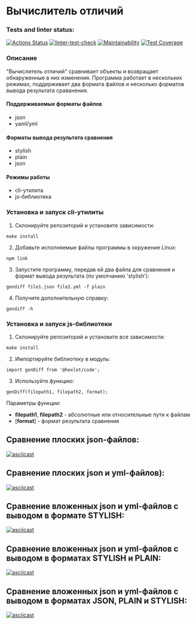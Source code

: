 # Вычислитель отличий

### Tests and linter status:
[![Actions Status](https://github.com/MONDAYMIND/frontend-project-lvl2/workflows/hexlet-check/badge.svg)](https://github.com/MONDAYMIND/frontend-project-lvl2/actions)
[![linter-test-check](https://github.com/MONDAYMIND/frontend-project-lvl2/actions/workflows/linter-test-check.yml/badge.svg)](https://github.com/MONDAYMIND/frontend-project-lvl2/actions)
[![Maintainability](https://api.codeclimate.com/v1/badges/2bcaab0ac44b2fb72108/maintainability)](https://codeclimate.com/github/MONDAYMIND/frontend-project-lvl2/maintainability)
[![Test Coverage](https://api.codeclimate.com/v1/badges/2bcaab0ac44b2fb72108/test_coverage)](https://codeclimate.com/github/MONDAYMIND/frontend-project-lvl2/test_coverage)

### Описание
"Вычислитель отличий" сравнивает объекты и возвращает обнаруженные в них изменения. Программа работает в нескольких режимах, поддерживает два формата файлов и несколько форматов вывода результата сраванения.

#### Поддерживаемые форматы файлов
- json
- yaml/yml

#### Форматы вывода результата сравнения
- stylish
- plain
- json

#### Режимы работы
- cli-утилита
- js-библиотека

### Установка и запуск cli-утилиты
1. Склонируйте репозиторий и установите зависимости: 
```
make install
```
2. Добавьте исполняемые файлы программы в окружение Linux:
```
npm link
```
3. Запустите программу, передав ей два файла для сравнения и формат вывода результата (по умолчанию 'stylish'):
```
gendiff file1.json file2.yml -f plain
```
4. Получите дополнительную справку:
```
gendiff -h
```

### Установка и запуск js-библиотеки
1. Склонируйте репозиторий и установите все зависимости:
```
make install
```
2. Импортируйте библиотеку в модуль:
```
import genDiff from '@hexlet/code';
```
3. Используйте функцию:
```
genDiff(filepath1, filepath2, format);
```
   Параметры функции:
   - **filepath1**, **filepath2** - абсолютные или относительные пути к файлам
   - \[**format**\] - формат результата сравнения

## Сравнение плоских json-файлов:
[![asciicast](https://asciinema.org/a/491834.svg)](https://asciinema.org/a/491834)

## Сравнение плоских json и yml-файлов):
[![asciicast](https://asciinema.org/a/493013.svg)](https://asciinema.org/a/493013)

## Сравнение вложенных json и yml-файлов с выводом в формате STYLISH:
[![asciicast](https://asciinema.org/a/494347.svg)](https://asciinema.org/a/494347)

## Сравнение вложенных json и yml-файлов с выводом в форматах STYLISH и PLAIN:
[![asciicast](https://asciinema.org/a/494513.svg)](https://asciinema.org/a/494513)

## Сравнение вложенных json и yml-файлов с выводом в форматах JSON, PLAIN и STYLISH:
[![asciicast](https://asciinema.org/a/495122.svg)](https://asciinema.org/a/495122)

